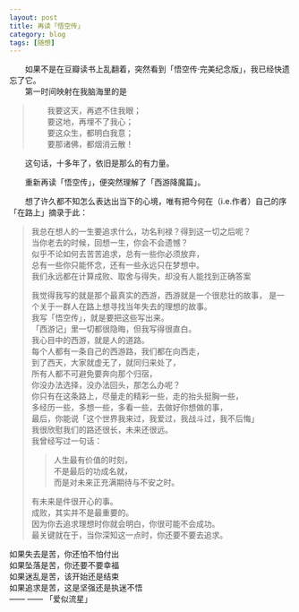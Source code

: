 ```yaml
---
layout: post  
title: 再读「悟空传」  
category: blog  
tags: [随想]  
---
```

&emsp;&emsp;如果不是在豆瓣读书上乱翻着，突然看到「悟空传·完美纪念版」，我已经快遗忘了它。  
&emsp;&emsp;第一时间映射在我脑海里的是  
>&emsp;&emsp;我要这天，再遮不住我眼；  
>&emsp;&emsp;要这地，再埋不了我心；  
>&emsp;&emsp;要这众生，都明白我意；  
>&emsp;&emsp;要那诸佛，都烟消云散！  
  
&emsp;&emsp;这句话，十多年了，依旧是那么的有力量。  

&emsp;&emsp;重新再读「悟空传」，便突然理解了「西游降魔篇」。
  
&emsp;&emsp;想了许久都不知怎么表达出当下的心境，唯有把今何在（i.e.作者）自己的序「在路上」摘录于此：  
>我总在想人的一生要追求什么，功名利禄？得到这一切之后呢？  
>当你老去的时候，回想一生，你会不会遗憾？  
>似乎不论如何去苦苦追求，总有一些你必须放弃，  
>总有一些你只能怀念，还有一些永远只在梦想中。  
>我们永远都在计算成败、取舍与得失，却没有人能找到正确答案  
>
>我觉得我写的就是那个最真实的西游，西游就是一个很悲壮的故事，  是一个关于一群人在路上想寻找当年失去的理想的故事。  
>我写「悟空传」，就是要把这些写出来。  
>「西游记」里一切都很隐晦，但我写得很直白。  
>我心目中的西游，就是人的道路。  
>每个人都有一条自己的西游路，我们都在向西走，  
>到了西天，大家就虚无了，就同归来处了，  
>所有人都不可避免要奔向那个归宿，  
>你没办法选择，没办法回头，那怎么办呢？  
>你只有在这条路上，尽量走的精彩一些，走的抬头挺胸一些，  
>多经历一些，多想一些，多看一些，去做好你想做的事，  
>最后，你能说「这个世界我来过，我爱过，我战斗过，我不后悔」  
>我很欣慰我们的路还很长，未来还很远。  
>我曾经写过一句话：  
>>人生最有价值的时刻，  
>不是最后的功成名就，  
>而是对未来正充满期待与不安之时。
>  
>有未来是件很开心的事。  
>成败，其实并不是最重要的。  
>因为你去追求理想时你就会明白，你很可能不会成功。  
>最关键就在于，当你深知这一点时，你还要不要去追求。

如果失去是苦，你还怕不怕付出  
如果坠落是苦，你还要不要幸福  
如果迷乱是苦，该开始还是结束  
如果追求是苦，这是坚强还是执迷不悟  
—— —— 「爱似流星」